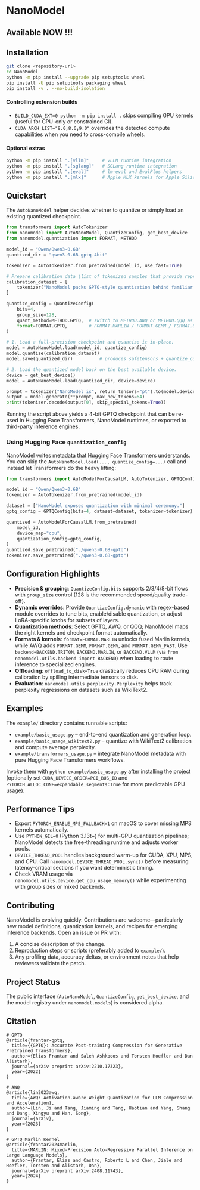 # NanoModel

## Available NOW !!!

## Installation

```bash
git clone <repository-url>
cd NanoModel
python -m pip install --upgrade pip setuptools wheel
pip install -U pip setuptools packaging wheel
pip install -v . --no-build-isolation
```

#### Controlling extension builds

- `BUILD_CUDA_EXT=0 python -m pip install .` skips compiling GPU kernels (useful for CPU-only or constrained CI).
- `CUDA_ARCH_LIST="8.0;8.6;9.0"` overrides the detected compute capabilities when you need to cross-compile wheels.

#### Optional extras

```bash
python -m pip install ".[vllm]"     # vLLM runtime integration
python -m pip install ".[sglang]"   # SGLang runtime integration
python -m pip install ".[eval]"     # lm-eval and EvalPlus helpers
python -m pip install ".[mlx]"      # Apple MLX kernels for Apple Silicon
```

## Quickstart

The `AutoNanoModel` helper decides whether to quantize or simply load an existing quantized checkpoint.

```python
from transformers import AutoTokenizer
from nanomodel import AutoNanoModel, QuantizeConfig, get_best_device
from nanomodel.quantization import FORMAT, METHOD

model_id = "Qwen/Qwen3-0.6B"
quantized_dir = "qwen3-0.6B-gptq-4bit"

tokenizer = AutoTokenizer.from_pretrained(model_id, use_fast=True)

# Prepare calibration data (list of tokenized samples that provide representative activations).
calibration_dataset = [
    tokenizer("NanoModel packs GPTQ-style quantization behind familiar APIs.")
]

quantize_config = QuantizeConfig(
    bits=4,
    group_size=128,
    quant_method=METHOD.GPTQ,  # switch to METHOD.AWQ or METHOD.QQQ as needed
    format=FORMAT.GPTQ,        # FORMAT.MARLIN / FORMAT.GEMM / FORMAT.GEMV also available
)

# 1. Load a full-precision checkpoint and quantize it in-place.
model = AutoNanoModel.load(model_id, quantize_config)
model.quantize(calibration_dataset)
model.save(quantized_dir)          # produces safetensors + quantize_config.json

# 2. Load the quantized model back on the best available device.
device = get_best_device()
model = AutoNanoModel.load(quantized_dir, device=device)

prompt = tokenizer("NanoModel is", return_tensors="pt").to(model.device)
output = model.generate(**prompt, max_new_tokens=64)
print(tokenizer.decode(output[0], skip_special_tokens=True))
```

Running the script above yields a 4-bit GPTQ checkpoint that can be re-used in Hugging Face Transformers, NanoModel runtimes, or exported to third-party inference engines.

### Using Hugging Face `quantization_config`

NanoModel writes metadata that Hugging Face Transformers understands. You can skip the `AutoNanoModel.load(..., quantize_config=...)` call and instead let Transformers do the heavy lifting:

```python
from transformers import AutoModelForCausalLM, AutoTokenizer, GPTQConfig

model_id = "Qwen/Qwen3-0.6B"
tokenizer = AutoTokenizer.from_pretrained(model_id)

dataset = ["NanoModel exposes quantization with minimal ceremony."]
gptq_config = GPTQConfig(bits=4, dataset=dataset, tokenizer=tokenizer)

quantized = AutoModelForCausalLM.from_pretrained(
    model_id,
    device_map="cpu",
    quantization_config=gptq_config,
)
quantized.save_pretrained("./qwen3-0.6B-gptq")
tokenizer.save_pretrained("./qwen3-0.6B-gptq")
```

## Configuration Highlights

- **Precision & grouping**: `QuantizeConfig.bits` supports 2/3/4/8-bit flows with `group_size` control (128 is the recommended speed/quality trade-off).
- **Dynamic overrides**: Provide `QuantizeConfig.dynamic` with regex-based module overrides to tune bits, enable/disable quantization, or adjust LoRA-specific knobs for subsets of layers.
- **Quantization methods**: Select GPTQ, AWQ, or QQQ; NanoModel maps the right kernels and checkpoint format automatically.
- **Formats & kernels**: `format=FORMAT.MARLIN` unlocks fused Marlin kernels, while AWQ adds `FORMAT.GEMM`, `FORMAT.GEMV`, and `FORMAT.GEMV_FAST`. Use `backend=BACKEND.TRITON`, `BACKEND.MARLIN`, or `BACKEND.VLLM` (via `from nanomodel.utils.backend import BACKEND`) when loading to route inference to specialized engines.
- **Offloading**: `offload_to_disk=True` drastically reduces CPU RAM during calibration by spilling intermediate tensors to disk.
- **Evaluation**: `nanomodel.utils.perplexity.Perplexity` helps track perplexity regressions on datasets such as WikiText2.

## Examples

The `example/` directory contains runnable scripts:

- `example/basic_usage.py` – end-to-end quantization and generation loop.
- `example/basic_usage_wikitext2.py` – quantize with WikiText2 calibration and compute average perplexity.
- `example/transformers_usage.py` – integrate NanoModel metadata with pure Hugging Face Transformers workflows.

Invoke them with `python example/basic_usage.py` after installing the project (optionally set `CUDA_DEVICE_ORDER=PCI_BUS_ID` and `PYTORCH_ALLOC_CONF=expandable_segments:True` for more predictable GPU usage).

## Performance Tips

- Export `PYTORCH_ENABLE_MPS_FALLBACK=1` on macOS to cover missing MPS kernels automatically.
- Use `PYTHON_GIL=0` (Python 3.13t+) for multi-GPU quantization pipelines; NanoModel detects the free-threading runtime and adjusts worker pools.
- `DEVICE_THREAD_POOL` handles background warm-up for CUDA, XPU, MPS, and CPU. Call `nanomodel.DEVICE_THREAD_POOL.sync()` before measuring latency-critical sections if you want deterministic timing.
- Check VRAM usage via `nanomodel.utils.device.get_gpu_usage_memory()` while experimenting with group sizes or mixed backends.

## Contributing

NanoModel is evolving quickly. Contributions are welcome—particularly new model definitions, quantization kernels, and recipes for emerging inference backends. Open an issue or PR with:

1. A concise description of the change.
2. Reproduction steps or scripts (preferably added to `example/`).
3. Any profiling data, accuracy deltas, or environment notes that help reviewers validate the patch.

## Project Status
The public interface (`AutoNanoModel`, `QuantizeConfig`, `get_best_device`, and the model registry under `nanomodel.models`) is considered alpha.

## Citation
```shell
# GPTQ
@article{frantar-gptq,
  title={{GPTQ}: Accurate Post-training Compression for Generative Pretrained Transformers}, 
  author={Elias Frantar and Saleh Ashkboos and Torsten Hoefler and Dan Alistarh},
  journal={arXiv preprint arXiv:2210.17323},
  year={2022}  
}

# AWQ
@article{lin2023awq,
  title={AWQ: Activation-aware Weight Quantization for LLM Compression and Acceleration},
  author={Lin, Ji and Tang, Jiaming and Tang, Haotian and Yang, Shang and Dang, Xingyu and Han, Song},
  journal={arXiv},
  year={2023}
}

# GPTQ Marlin Kernel
@article{frantar2024marlin,
  title={MARLIN: Mixed-Precision Auto-Regressive Parallel Inference on Large Language Models},
  author={Frantar, Elias and Castro, Roberto L and Chen, Jiale and Hoefler, Torsten and Alistarh, Dan},
  journal={arXiv preprint arXiv:2408.11743},
  year={2024}
}
```